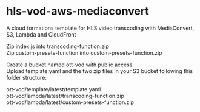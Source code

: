 # hls-vod-aws-mediaconvert
A cloud formations template for HLS video transcoding with MediaConvert, S3, Lambda and CloudFront

Zip index.js into transcoding-function.zip \
Zip custom-presets-function into custom-presets-function.zip

Create a bucket named ott-vod with public access. \
Upload template.yaml and the two zip files in your S3 bucket following this folder structure:

ott-vod/template/latest/template.yaml \
ott-vod/lambda/latest/transcoding-function.zip \
ott-vod/lambda/latest/custom-presets-function.zip
